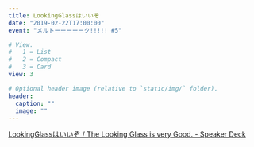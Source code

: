 ```yaml
---
title: LookingGlassはいいぞ
date: "2019-02-22T17:00:00"
event: "メルトーーーーーク!!!!! #5"

# View.
#   1 = List
#   2 = Compact
#   3 = Card
view: 3

# Optional header image (relative to `static/img/` folder).
header:
  caption: ""
  image: ""
---
```


[LookingGlassはいいぞ / The Looking Glass is very Good. - Speaker Deck](https://speakerdeck.com/nkjzm/the-looking-glass-is-very-good)
